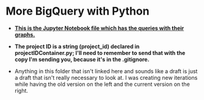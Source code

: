 # More BigQuery with Python

- **[This is the Jupyter Notebook file which has the queries with their graphs.](https://github.com/Coletterbox/More-BigQuery-with-Python/blob/main/dashboardDraft1.ipynb)**

- **The project ID is a string (project_id) declared in projectIDContainer.py; I'll need to remember to send that with the copy I'm sending you, because it's in the .gitignore.**

- Anything in this folder that isn't linked here and sounds like a draft is just a draft that isn't really necessary to look at. I was creating new iterations while having the old version on the left and the current version on the right.
